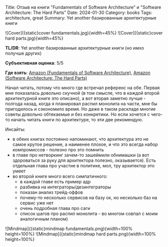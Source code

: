 Title: Отзыв на книги "Fundamentals of Software Architecture" и "Software Architecture: The Hard Parts"
Date: 2024-01-30
Category: books
Tags: architecture, great
Summary: Yet another базированные архитектурные книги

![Cover]({static}cover fundamentals.jpg){width=45%}
![Cover]({static}cover hard parts.jpg){width=45%}

**TL/DR**: Yet another базированные архитектурные книги (но имхо получше других)

**Субъективная оценка**: 5/5

**Где взять**: [Amazon (Fundamentals of Software Architecture)](https://www.amazon.com/Fundamentals-Software-Architecture-Comprehensive-Characteristics/dp/1492043451), [Amazon (Software Architecture: The Hard Parts)](https://www.amazon.com/Software-Architecture-Trade-Off-Distributed-Architectures/dp/1492086894/)

Начал читать, потому что много где встречал референс на обе. Первая мне показалась довольно скучной (в том смысле, что в каждой второй архитектурной книге это описано), а вот вторая заметно лучше - полгода назад, когда я планировал распил монолита на части, мне бы пригодилось и сэкономило время. Но даже в таком раскладе многие советы довольно обтекаемые и без конкретики. Но если хочется с чего-то начать читать книги по архитектуре, то эти две рекомендую.

Инсайты:

- в обеих книгах постоянно напоминают, что архитектура это не самое крутое решение, а наименее плохое, и что это всегда набор компромиссов - полезно про это помнить
- в главе про нетворкинг зачем-то зашеймили обнимашки (а вот здороваться за руку для архитектора полезно, оказывается). Есть отдельная глава про участие в политике, мол, тру архитектор это умеет
- во второй книге много всего симпатичного:
  - в каждой главе есть пример адр
  - разбивка на интеграторы/дезинтеграторы
  - показан анализ трейд-оффов
  - почему-то несколько сервисов на базу ок, но несколько баз на сервис уже нет
  - очень подробная глава про саги
  - список шагов про распил монолита - во многом совпал с моим аналогичным планом)

![Mindmap]({static}mindmap fundamentals.png){width=100% height=100%}
![Mindmap]({static}mindmap hard parts.png){width=100% height=100%}
